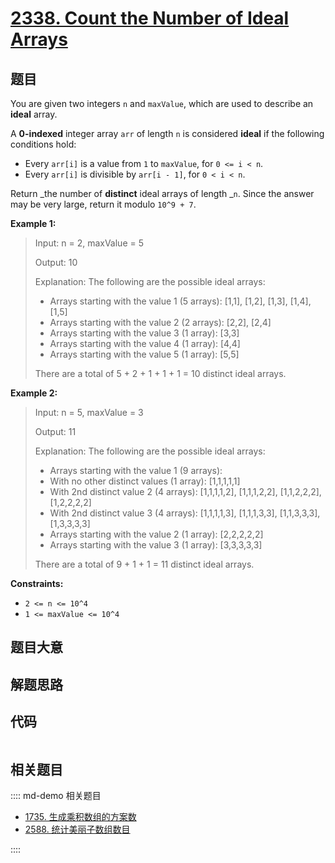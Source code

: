 # [2338. Count the Number of Ideal Arrays](https://leetcode.com/problems/count-the-number-of-ideal-arrays/)

## 题目

You are given two integers `n` and `maxValue`, which are used to describe an
**ideal** array.

A **0-indexed** integer array `arr` of length `n` is considered **ideal** if
the following conditions hold:

- Every `arr[i]` is a value from `1` to `maxValue`, for `0 <= i < n`.
- Every `arr[i]` is divisible by `arr[i - 1]`, for `0 < i < n`.

Return _the number of **distinct** ideal arrays of length _`n`. Since the
answer may be very large, return it modulo `10^9 + 7`.

**Example 1:**

> Input: n = 2, maxValue = 5
>
> Output: 10
>
> Explanation: The following are the possible ideal arrays:
>
> - Arrays starting with the value 1 (5 arrays): [1,1], [1,2], [1,3], [1,4], [1,5]
> - Arrays starting with the value 2 (2 arrays): [2,2], [2,4]
> - Arrays starting with the value 3 (1 array): [3,3]
> - Arrays starting with the value 4 (1 array): [4,4]
> - Arrays starting with the value 5 (1 array): [5,5]
>
> There are a total of 5 + 2 + 1 + 1 + 1 = 10 distinct ideal arrays.

**Example 2:**

> Input: n = 5, maxValue = 3
>
> Output: 11
>
> Explanation: The following are the possible ideal arrays:
>
> - Arrays starting with the value 1 (9 arrays):
> - With no other distinct values (1 array): [1,1,1,1,1]
> - With 2nd distinct value 2 (4 arrays): [1,1,1,1,2], [1,1,1,2,2], [1,1,2,2,2], [1,2,2,2,2]
> - With 2nd distinct value 3 (4 arrays): [1,1,1,1,3], [1,1,1,3,3], [1,1,3,3,3], [1,3,3,3,3]
> - Arrays starting with the value 2 (1 array): [2,2,2,2,2]
> - Arrays starting with the value 3 (1 array): [3,3,3,3,3]
>
> There are a total of 9 + 1 + 1 = 11 distinct ideal arrays.

**Constraints:**

- `2 <= n <= 10^4`
- `1 <= maxValue <= 10^4`

## 题目大意

## 解题思路

## 代码

```javascript

```

## 相关题目

:::: md-demo 相关题目

- [1735. 生成乘积数组的方案数](https://leetcode.com/problems/count-ways-to-make-array-with-product)
- [2588. 统计美丽子数组数目](https://leetcode.com/problems/count-the-number-of-beautiful-subarrays)

::::
